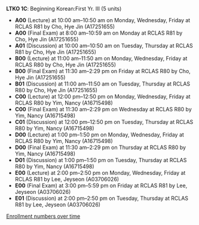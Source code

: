 **LTKO 1C**: Beginning Korean:First Yr. III (5 units)

- **A00** (Lecture) at 10:00 am–10:50 am on Monday, Wednesday, Friday at RCLAS R81 by Cho, Hye Jin (A17251655)
- **A00** (Final Exam) at 8:00 am–10:59 am on Monday at RCLAS R81 by Cho, Hye Jin (A17251655)
- **A01** (Discussion) at 10:00 am–10:50 am on Tuesday, Thursday at RCLAS R81 by Cho, Hye Jin (A17251655)
- **B00** (Lecture) at 11:00 am–11:50 am on Monday, Wednesday, Friday at RCLAS R80 by Cho, Hye Jin (A17251655)
- **B00** (Final Exam) at 11:30 am–2:29 pm on Friday at RCLAS R80 by Cho, Hye Jin (A17251655)
- **B01** (Discussion) at 11:00 am–11:50 am on Tuesday, Thursday at RCLAS R80 by Cho, Hye Jin (A17251655)
- **C00** (Lecture) at 12:00 pm–12:50 pm on Monday, Wednesday, Friday at RCLAS R80 by Yim, Nancy (A16715498)
- **C00** (Final Exam) at 11:30 am–2:29 pm on Wednesday at RCLAS R80 by Yim, Nancy (A16715498)
- **C01** (Discussion) at 12:00 pm–12:50 pm on Tuesday, Thursday at RCLAS R80 by Yim, Nancy (A16715498)
- **D00** (Lecture) at 1:00 pm–1:50 pm on Monday, Wednesday, Friday at RCLAS R80 by Yim, Nancy (A16715498)
- **D00** (Final Exam) at 11:30 am–2:29 pm on Thursday at RCLAS R80 by Yim, Nancy (A16715498)
- **D01** (Discussion) at 1:00 pm–1:50 pm on Tuesday, Thursday at RCLAS R80 by Yim, Nancy (A16715498)
- **E00** (Lecture) at 2:00 pm–2:50 pm on Monday, Wednesday, Friday at RCLAS R81 by Lee, Jeyseon (A03706026)
- **E00** (Final Exam) at 3:00 pm–5:59 pm on Friday at RCLAS R81 by Lee, Jeyseon (A03706026)
- **E01** (Discussion) at 2:00 pm–2:50 pm on Tuesday, Thursday at RCLAS R81 by Lee, Jeyseon (A03706026)

[Enrollment numbers over time](./LTKO1C.tsv)

